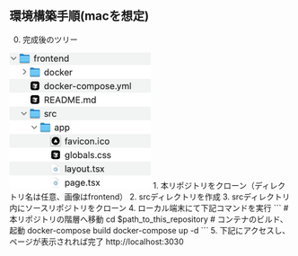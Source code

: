## 環境構築手順(macを想定)
0. 完成後のツリー<br>
<img src="./tree.png" width="50%">
1. 本リポジトリをクローン（ディレクトリ名は任意、画像はfrontend）
2. srcディレクトリを作成
3. srcディレクトリ内にソースリポジトリをクローン
4. ローカル端末にて下記コマンドを実行
``` 
# 本リポジトリの階層へ移動
cd $path_to_this_repository
# コンテナのビルド、起動
docker-compose build
docker-compose up -d
```
5. 下記にアクセスし、ページが表示されれば完了
http://localhost:3030
